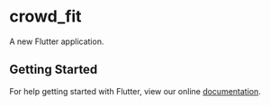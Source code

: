 # crowd_fit

A new Flutter application.

## Getting Started

For help getting started with Flutter, view our online
[documentation](http://flutter.io/).
